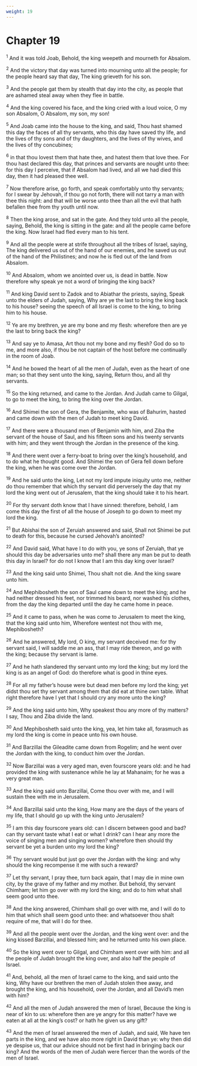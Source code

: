 ```yaml
---
weight: 19
---
```


# Chapter 19

<sup>1</sup> And it was told Joab, Behold, the king weepeth and mourneth for Absalom. 

<sup>2</sup> And the victory that day was turned into mourning unto all the people; for the people heard say that day, The king grieveth for his son. 

<sup>3</sup> And the people gat them by stealth that day into the city, as people that are ashamed steal away when they flee in battle. 

<sup>4</sup> And the king covered his face, and the king cried with a loud voice, O my son Absalom, O Absalom, my son, my son! 

<sup>5</sup> And Joab came into the house to the king, and said, Thou hast shamed this day the faces of all thy servants, who this day have saved thy life, and the lives of thy sons and of thy daughters, and the lives of thy wives, and the lives of thy concubines; 

<sup>6</sup> in that thou lovest them that hate thee, and hatest them that love thee. For thou hast declared this day, that princes and servants are nought unto thee: for this day I perceive, that if Absalom had lived, and all we had died this day, then it had pleased thee well. 

<sup>7</sup> Now therefore arise, go forth, and speak comfortably unto thy servants; for I swear by Jehovah, if thou go not forth, there will not tarry a man with thee this night: and that will be worse unto thee than all the evil that hath befallen thee from thy youth until now. 

<sup>8</sup> Then the king arose, and sat in the gate. And they told unto all the people, saying, Behold, the king is sitting in the gate: and all the people came before the king. Now Israel had fled every man to his tent. 

<sup>9</sup> And all the people were at strife throughout all the tribes of Israel, saying, The king delivered us out of the hand of our enemies, and he saved us out of the hand of the Philistines; and now he is fled out of the land from Absalom. 

<sup>10</sup> And Absalom, whom we anointed over us, is dead in battle. Now therefore why speak ye not a word of bringing the king back? 

<sup>11</sup> And king David sent to Zadok and to Abiathar the priests, saying, Speak unto the elders of Judah, saying, Why are ye the last to bring the king back to his house? seeing the speech of all Israel is come to the king, to bring him to his house. 

<sup>12</sup> Ye are my brethren, ye are my bone and my flesh: wherefore then are ye the last to bring back the king? 

<sup>13</sup> And say ye to Amasa, Art thou not my bone and my flesh? God do so to me, and more also, if thou be not captain of the host before me continually in the room of Joab. 

<sup>14</sup> And he bowed the heart of all the men of Judah, even as the heart of one man; so that they sent unto the king, saying, Return thou, and all thy servants. 

<sup>15</sup> So the king returned, and came to the Jordan. And Judah came to Gilgal, to go to meet the king, to bring the king over the Jordan. 

<sup>16</sup> And Shimei the son of Gera, the Benjamite, who was of Bahurim, hasted and came down with the men of Judah to meet king David. 

<sup>17</sup> And there were a thousand men of Benjamin with him, and Ziba the servant of the house of Saul, and his fifteen sons and his twenty servants with him; and they went through the Jordan in the presence of the king. 

<sup>18</sup> And there went over a ferry-boat to bring over the king’s household, and to do what he thought good. And Shimei the son of Gera fell down before the king, when he was come over the Jordan. 

<sup>19</sup> And he said unto the king, Let not my lord impute iniquity unto me, neither do thou remember that which thy servant did perversely the day that my lord the king went out of Jerusalem, that the king should take it to his heart. 

<sup>20</sup> For thy servant doth know that I have sinned: therefore, behold, I am come this day the first of all the house of Joseph to go down to meet my lord the king. 

<sup>21</sup> But Abishai the son of Zeruiah answered and said, Shall not Shimei be put to death for this, because he cursed Jehovah’s anointed? 

<sup>22</sup> And David said, What have I to do with you, ye sons of Zeruiah, that ye should this day be adversaries unto me? shall there any man be put to death this day in Israel? for do not I know that I am this day king over Israel? 

<sup>23</sup> And the king said unto Shimei, Thou shalt not die. And the king sware unto him. 

<sup>24</sup> And Mephibosheth the son of Saul came down to meet the king; and he had neither dressed his feet, nor trimmed his beard, nor washed his clothes, from the day the king departed until the day he came home in peace. 

<sup>25</sup> And it came to pass, when he was come to Jerusalem to meet the king, that the king said unto him, Wherefore wentest not thou with me, Mephibosheth? 

<sup>26</sup> And he answered, My lord, O king, my servant deceived me: for thy servant said, I will saddle me an ass, that I may ride thereon, and go with the king; because thy servant is lame. 

<sup>27</sup> And he hath slandered thy servant unto my lord the king; but my lord the king is as an angel of God: do therefore what is good in thine eyes. 

<sup>28</sup> For all my father’s house were but dead men before my lord the king; yet didst thou set thy servant among them that did eat at thine own table. What right therefore have I yet that I should cry any more unto the king? 

<sup>29</sup> And the king said unto him, Why speakest thou any more of thy matters? I say, Thou and Ziba divide the land. 

<sup>30</sup> And Mephibosheth said unto the king, yea, let him take all, forasmuch as my lord the king is come in peace unto his own house. 

<sup>31</sup> And Barzillai the Gileadite came down from Rogelim; and he went over the Jordan with the king, to conduct him over the Jordan. 

<sup>32</sup> Now Barzillai was a very aged man, even fourscore years old: and he had provided the king with sustenance while he lay at Mahanaim; for he was a very great man. 

<sup>33</sup> And the king said unto Barzillai, Come thou over with me, and I will sustain thee with me in Jerusalem. 

<sup>34</sup> And Barzillai said unto the king, How many are the days of the years of my life, that I should go up with the king unto Jerusalem? 

<sup>35</sup> I am this day fourscore years old: can I discern between good and bad? can thy servant taste what I eat or what I drink? can I hear any more the voice of singing men and singing women? wherefore then should thy servant be yet a burden unto my lord the king? 

<sup>36</sup> Thy servant would but just go over the Jordan with the king: and why should the king recompense it me with such a reward? 

<sup>37</sup> Let thy servant, I pray thee, turn back again, that I may die in mine own city, by the grave of my father and my mother. But behold, thy servant Chimham; let him go over with my lord the king; and do to him what shall seem good unto thee. 

<sup>38</sup> And the king answered, Chimham shall go over with me, and I will do to him that which shall seem good unto thee: and whatsoever thou shalt require of me, that will I do for thee. 

<sup>39</sup> And all the people went over the Jordan, and the king went over: and the king kissed Barzillai, and blessed him; and he returned unto his own place. 

<sup>40</sup> So the king went over to Gilgal, and Chimham went over with him: and all the people of Judah brought the king over, and also half the people of Israel. 

<sup>41</sup> And, behold, all the men of Israel came to the king, and said unto the king, Why have our brethren the men of Judah stolen thee away, and brought the king, and his household, over the Jordan, and all David’s men with him? 

<sup>42</sup> And all the men of Judah answered the men of Israel, Because the king is near of kin to us: wherefore then are ye angry for this matter? have we eaten at all at the king’s cost? or hath he given us any gift? 

<sup>43</sup> And the men of Israel answered the men of Judah, and said, We have ten parts in the king, and we have also more right in David than ye: why then did ye despise us, that our advice should not be first had in bringing back our king? And the words of the men of Judah were fiercer than the words of the men of Israel. 


